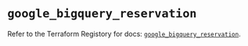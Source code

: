 # `google_bigquery_reservation`

Refer to the Terraform Registory for docs: [`google_bigquery_reservation`](https://registry.terraform.io/providers/hashicorp/google/4.72.1/docs/resources/bigquery_reservation).
